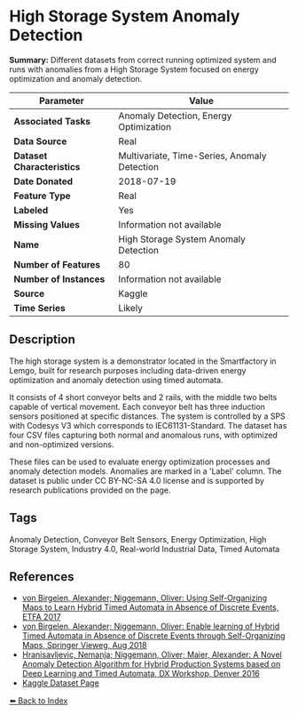 # High Storage System Anomaly Detection

**Summary:** Different datasets from correct running optimized system and runs with anomalies from a High Storage System focused on energy optimization and anomaly detection.

| Parameter | Value |
| --- | --- |
| **Associated Tasks** | Anomaly Detection, Energy Optimization |
| **Data Source** | Real |
| **Dataset Characteristics** | Multivariate, Time-Series, Anomaly Detection |
| **Date Donated** | 2018-07-19 |
| **Feature Type** | Real |
| **Labeled** | Yes |
| **Missing Values** | Information not available |
| **Name** | High Storage System Anomaly Detection |
| **Number of Features** | 80 |
| **Number of Instances** | Information not available |
| **Source** | Kaggle |
| **Time Series** | Likely |

## Description

The high storage system is a demonstrator located in the Smartfactory in Lemgo, built for research purposes including data-driven energy optimization and anomaly detection using timed automata.

It consists of 4 short conveyor belts and 2 rails, with the middle two belts capable of vertical movement. Each conveyor belt has three induction sensors positioned at specific distances. The system is controlled by a SPS with Codesys V3 which corresponds to IEC61131-Standard. The dataset has four CSV files capturing both normal and anomalous runs, with optimized and non-optimized versions.

These files can be used to evaluate energy optimization processes and anomaly detection models. Anomalies are marked in a 'Label' column. The dataset is public under CC BY-NC-SA 4.0 license and is supported by research publications provided on the page.

## Tags

Anomaly Detection, Conveyor Belt Sensors, Energy Optimization, High Storage System, Industry 4.0, Real-world Industrial Data, Timed Automata

## References

- [von Birgelen, Alexander; Niggemann, Oliver: Using Self-Organizing Maps to Learn Hybrid Timed Automata in Absence of Discrete Events, ETFA 2017](https://www.hs-owl.de/init/veroeffentlichungen/publikationen/a/filteroff/3054/single.html)
- [von Birgelen, Alexander; Niggemann, Oliver: Enable learning of Hybrid Timed Automata in Absence of Discrete Events through Self-Organizing Maps, Springer Vieweg, Aug 2018](https://www.hs-owl.de/init/veroeffentlichungen/publikationen/a/filteroff/3369/single.html)
- [Hranisavljevic, Nemanja; Niggemann, Oliver; Maier, Alexander: A Novel Anomaly Detection Algorithm for Hybrid Production Systems based on Deep Learning and Timed Automata, DX Workshop, Denver 2016](https://www.hs-owl.de/init/veroeffentlichungen/publikationen/a/filteroff/2881/single.html)
- [Kaggle Dataset Page](https://www.kaggle.com/inIT-OWL/high-storage-system-data-for-energy-optimization)

[⬅️ Back to Index](../README.md)

